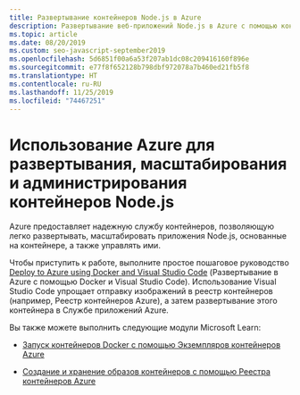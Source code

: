 ```yaml
---
title: Развертывание контейнеров Node.js в Azure
description: Развертывание веб-приложений Node.js в Azure с помощью контейнера Docker
ms.topic: article
ms.date: 08/20/2019
ms.custom: seo-javascript-september2019
ms.openlocfilehash: 5d6851f00a6a53f207ab1dc08c209416160f896e
ms.sourcegitcommit: e77f8f652128b798dbf972078a7b460ed21fb5f8
ms.translationtype: HT
ms.contentlocale: ru-RU
ms.lasthandoff: 11/25/2019
ms.locfileid: "74467251"
---
```

# <a name="use-azure-to-deploy-scale-and-manage-nodejs-containers"></a>Использование Azure для развертывания, масштабирования и администрирования контейнеров Node.js

Azure предоставляет надежную службу контейнеров, позволяющую легко развертывать, масштабировать приложения Node.js, основанные на контейнере, а также управлять ими.

Чтобы приступить к работе, выполните простое пошаговое руководство [Deploy to Azure using Docker and Visual Studio Code](tutorial-vscode-docker-node-01.md) (Развертывание в Azure с помощью Docker и Visual Studio Code). Использование Visual Studio Code упрощает отправку изображений в реестр контейнеров (например, Реестр контейнеров Azure), а затем развертывание этого контейнера в Службе приложений Azure.

Вы также можете выполнить следующие модули Microsoft Learn:

- [Запуск контейнеров Docker с помощью Экземпляров контейнеров Azure](/learn/modules/run-docker-with-azure-container-instances/)

- [Создание и хранение образов контейнеров с помощью Реестра контейнеров Azure](/learn/modules/build-and-store-container-images/)
